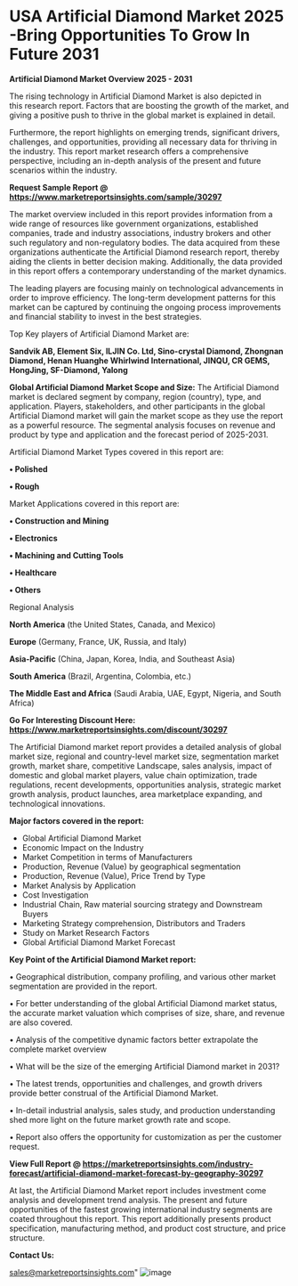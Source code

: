 # USA Artificial Diamond Market 2025 -Bring Opportunities To Grow In Future 2031

<Strong> Artificial Diamond Market Overview 2025 - 2031</strong>

The rising technology in Artificial Diamond Market is also depicted in this research report. Factors that are boosting the growth of the market, and giving a positive push to thrive in the global market is explained in detail.

Furthermore, the report highlights on emerging trends, significant drivers, challenges, and opportunities, providing all necessary data for thriving in the industry. This report market research offers a comprehensive perspective, including an in-depth analysis of the present and future scenarios within the industry.

<strong>Request Sample Report @ <a href=https://www.marketreportsinsights.com/sample/30297>https://www.marketreportsinsights.com/sample/30297</a></strong>

The market overview included in this report provides information from a wide range of resources like government organizations, established companies, trade and industry associations, industry brokers and other such regulatory and non-regulatory bodies. The data acquired from these organizations authenticate the Artificial Diamond research report, thereby aiding the clients in better decision making. Additionally, the data provided in this report offers a contemporary understanding of the market dynamics.

The leading players are focusing mainly on technological advancements in order to improve efficiency. The long-term development patterns for this market can be captured by continuing the ongoing process improvements and financial stability to invest in the best strategies.

Top Key players of Artificial Diamond Market are:

<strong>Sandvik AB, Element Six, ILJIN Co. Ltd, Sino-crystal Diamond, Zhongnan Diamond, Henan Huanghe Whirlwind International, JINQU, CR GEMS, HongJing, SF-Diamond, Yalong</strong>

<strong><b>Global Artificial Diamond Market Scope and Size:</b></strong>
The Artificial Diamond market is declared segment by company, region (country), type, and application. Players, stakeholders, and other participants in the global Artificial Diamond market will gain the market scope as they use the report as a powerful resource. The segmental analysis focuses on revenue and product by type and application and the forecast period of 2025-2031.

Artificial Diamond Market Types covered in this report are:

<strong>• Polished

• Rough</strong>

Market Applications covered in this report are:

<strong>• Construction and Mining

• Electronics

• Machining and Cutting Tools

• Healthcare

• Others</strong> 

Regional Analysis

<strong>North America</strong> (the United States, Canada, and Mexico)

<strong>Europe</strong> (Germany, France, UK, Russia, and Italy)

<strong>Asia-Pacific</strong> (China, Japan, Korea, India, and Southeast Asia)

<strong>South America</strong> (Brazil, Argentina, Colombia, etc.)

<strong>The Middle East and Africa</strong> (Saudi Arabia, UAE, Egypt, Nigeria, and South Africa)

<strong>Go For Interesting Discount Here: <a href=https://www.marketreportsinsights.com/discount/30297>https://www.marketreportsinsights.com/discount/30297</a></strong>

The Artificial Diamond market report provides a detailed analysis of global market size, regional and country-level market size, segmentation market growth, market share, competitive Landscape, sales analysis, impact of domestic and global market players, value chain optimization, trade regulations, recent developments, opportunities analysis, strategic market growth analysis, product launches, area marketplace expanding, and technological innovations.

<strong><b>Major factors covered in the report:</b></strong>
<ul>
  <li>Global Artificial Diamond Market </li>
  <li>Economic Impact on the Industry</li>
  <li>Market Competition in terms of Manufacturers</li>
  <li>Production, Revenue (Value) by geographical segmentation</li>
  <li>Production, Revenue (Value), Price Trend by Type</li>
  <li>Market Analysis by Application</li>
  <li>Cost Investigation</li>
  <li>Industrial Chain, Raw material sourcing strategy and Downstream Buyers</li>
  <li>Marketing Strategy comprehension, Distributors and Traders</li>
  <li>Study on Market Research Factors</li>
  <li>Global Artificial Diamond Market Forecast</li>
</ul>

<strong><b>Key Point of the Artificial Diamond Market report:</b></strong>

• Geographical distribution, company profiling, and various other market segmentation are provided in the report.

• For better understanding of the global Artificial Diamond market status, the accurate market valuation which comprises of size, share, and revenue are also covered.

• Analysis of the competitive dynamic factors better extrapolate the complete market overview

• What will be the size of the emerging Artificial Diamond market in 2031?

• The latest trends, opportunities and challenges, and growth drivers provide better construal of the Artificial Diamond Market.

• In-detail industrial analysis, sales study, and production understanding shed more light on the future market growth rate and scope.

• Report also offers the opportunity for customization as per the customer request.

<strong><b>View Full Report @ <a href=https://marketreportsinsights.com/industry-forecast/artificial-diamond-market-forecast-by-geography-30297>https://marketreportsinsights.com/industry-forecast/artificial-diamond-market-forecast-by-geography-30297</a></b></strong>


At last, the Artificial Diamond Market report includes investment come analysis and development trend analysis. The present and future opportunities of the fastest growing international industry segments are coated throughout this report. This report additionally presents product specification, manufacturing method, and product cost structure, and price structure.

<strong>Contact Us:</strong>

sales@marketreportsinsights.com"
![image](https://github.com/user-attachments/assets/cf568d77-009b-4927-8ebc-dd0559733f34)
